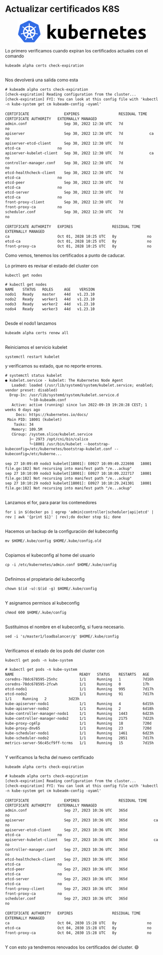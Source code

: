 # Actualizar certificados K8S



<figure><img src="../.gitbook/assets/image (2) (1).png" alt=""><figcaption></figcaption></figure>



Lo primero verificamos cuando expiran los certificados actuales con el comando

```shell
kubeadm alpha certs check-expiration
```

\
Nos devolverá una salida como esta

```shell
# kubeadm alpha certs check-expiration
[check-expiration] Reading configuration from the cluster...
[check-expiration] FYI: You can look at this config file with 'kubectl -n kube-system get cm kubeadm-config -oyaml'

CERTIFICATE                EXPIRES                  RESIDUAL TIME   CERTIFICATE AUTHORITY   EXTERNALLY MANAGED
admin.conf                 Sep 30, 2022 12:30 UTC   7d                                    no      
apiserver                  Sep 30, 2022 12:30 UTC   7d            ca                      no      
apiserver-etcd-client      Sep 30, 2022 12:30 UTC   7d            etcd-ca                 no      
apiserver-kubelet-client   Sep 30, 2022 12:30 UTC   7d            ca                      no      
controller-manager.conf    Sep 30, 2022 12:30 UTC   7d                                    no      
etcd-healthcheck-client    Sep 30, 2022 12:30 UTC   7d            etcd-ca                 no      
etcd-peer                  Sep 30, 2022 12:30 UTC   7d            etcd-ca                 no      
etcd-server                Sep 30, 2022 12:30 UTC   7d            etcd-ca                 no      
front-proxy-client         Sep 30, 2022 12:30 UTC   7d            front-proxy-ca          no      
scheduler.conf             Sep 30, 2022 12:30 UTC   7d                                    no      

CERTIFICATE AUTHORITY   EXPIRES                  RESIDUAL TIME   EXTERNALLY MANAGED
ca                      Oct 01, 2028 10:25 UTC   8y              no      
etcd-ca                 Oct 01, 2028 10:25 UTC   8y              no      
front-proxy-ca          Oct 01, 2028 10:25 UTC   8y              no
```

Como vemos, tenemos los certificados a punto de caducar.\
\
Lo primero es revisar el estado del cluster con

```shell
kubectl get nodes
```

```shell
# kubectl get nodes
NAME    STATUS   ROLES     AGE    VERSION
nodo1   Ready    master    44d   v1.23.10
nodo2   Ready    worker1   44d   v1.23.10
nodo3   Ready    worker2   44d   v1.23.10
nodo4   Ready    worker3   44d   v1.23.10
```

\
Desde el nodo1 lanzamos

```shell
kubeadm alpha certs renew all
```

\
Reiniciamos el servicio kubelet

```shell
systemctl restart kubelet
```

y verificamos su estado, que no reporte errores.

```shell
# systemctl status kubelet
● kubelet.service - kubelet: The Kubernetes Node Agent
   Loaded: loaded (/usr/lib/systemd/system/kubelet.service; enabled; vendor preset: disabled)
  Drop-In: /usr/lib/systemd/system/kubelet.service.d
           └─10-kubeadm.conf
   Active: active (running) since lun 2022-09-19 19:28:28 CEST; 1 weeks 0 days ago
     Docs: https://kubernetes.io/docs/
 Main PID: 18001 (kubelet)
    Tasks: 34
   Memory: 109.5M
   CGroup: /system.slice/kubelet.service
           ├─ 2973 /opt/cni/bin/calico
           └─18001 /usr/bin/kubelet --bootstrap-kubeconfig=/etc/kubernetes/bootstrap-kubelet.conf --kubeconfig=/etc/kuberne...

sep 27 10:09:49 nodo3 kubelet[18001]: E0927 10:09:49.222698   18001 file.go:182] Not recursing into manifest path "/e...ackup"
sep 27 10:10:09 nodo3 kubelet[18001]: E0927 10:10:09.222717   18001 file.go:182] Not recursing into manifest path "/e...ackup"
sep 27 10:10:29 nodo3 kubelet[18001]: E0927 10:10:29.241301   18001 file.go:182] Not recursing into manifest path "/e...ackup"
```

\
Lanzamos el for, para parar los contenedores

```shell
for i in $(docker ps | egrep 'admin|controller|scheduler|api|etcd' | rev | awk '{print $1}' | rev);do docker stop $i; done
```

\
Hacemos un backup de la configuración del kubeconfig

```shell
mv $HOME/.kube/config $HOME/.kube/config.old
```

\
Copiamos el kubeconfig al home del usuario

```shell
cp -i /etc/kubernetes/admin.conf $HOME/.kube/config
```

\
Definimos el propietario del kubeconfig

```shell
chown $(id -u):$(id -g) $HOME/.kube/config
```

\
Y asignamos permisos al kubeconfig

```shell
chmod 600 $HOME/.kube/config
```

\
Sustituimos el nombre en el kubeconfig, si fuera necesario.

```shell
sed -i 's/master1/loadbalancer/g' $HOME/.kube/config
```

\
Verificamos el estado de los pods del cluster con

```shell
kubectl get pods -n kube-system
```

```shell
# kubectl get pods -n kube-system
NAME                              READY   STATUS    RESTARTS   AGE
coredns-78dc678595-25nhc          1/1     Running   1          7d16h
coredns-78dc678595-2fcwh          1/1     Running   0          17h
etcd-nodo1                        1/1     Running   995        7d17h
etcd-nodo2                        1/1     Running   91         7d17h                    1/1     Running   2          3d23h
kube-apiserver-nodo1              1/1     Running   4          6d15h
kube-apiserver-nodo2              1/1     Running   2          6d18h
kube-controller-manager-nodo1     1/1     Running   1443       6d23h
kube-controller-manager-nodo2     1/1     Running   2175       7d22h
kube-proxy-cg4lp                  1/1     Running   18         720d
kube-proxy-dnv65                  1/1     Running   23         720d
kube-scheduler-nodo1              1/1     Running   1461       6d23h
kube-scheduler-nodo2              1/1     Running   2051       7d17h
metrics-server-56c45cf9ff-tcrms   1/1     Running   15         7d15h
```

\
Y verificamos la fecha del nuevo certificado

```shell
kubeadm alpha certs check-expiration
```

```shell
# kubeadm alpha certs check-expiration
[check-expiration] Reading configuration from the cluster...
[check-expiration] FYI: You can look at this config file with 'kubectl -n kube-system get cm kubeadm-config -oyaml'

CERTIFICATE                EXPIRES                  RESIDUAL TIME   CERTIFICATE AUTHORITY   EXTERNALLY MANAGED
admin.conf                 Sep 27, 2023 10:36 UTC   365d                                    no      
apiserver                  Sep 27, 2023 10:36 UTC   365d            ca                      no      
apiserver-etcd-client      Sep 27, 2023 10:36 UTC   365d            etcd-ca                 no      
apiserver-kubelet-client   Sep 27, 2023 10:36 UTC   365d            ca                      no      
controller-manager.conf    Sep 27, 2023 10:36 UTC   365d                                    no      
etcd-healthcheck-client    Sep 27, 2023 10:36 UTC   365d            etcd-ca                 no      
etcd-peer                  Sep 27, 2023 10:36 UTC   365d            etcd-ca                 no      
etcd-server                Sep 27, 2023 10:36 UTC   365d            etcd-ca                 no      
front-proxy-client         Sep 27, 2023 10:36 UTC   365d            front-proxy-ca          no      
scheduler.conf             Sep 27, 2023 10:36 UTC   365d                                    no      

CERTIFICATE AUTHORITY   EXPIRES                  RESIDUAL TIME   EXTERNALLY MANAGED
ca                      Oct 04, 2030 15:28 UTC   8y              no      
etcd-ca                 Oct 04, 2030 15:28 UTC   8y              no      
front-proxy-ca          Oct 04, 2030 15:28 UTC   8y              no
```

\
Y con esto ya tendremos renovados los certificados del cluster. 😄
